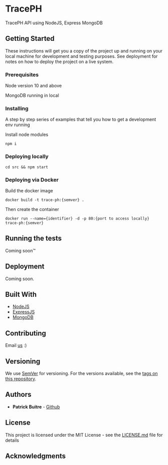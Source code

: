 # TracePH

TracePH API using NodeJS, Express MongoDB
## Getting Started

These instructions will get you a copy of the project up and running on your local machine for development and testing purposes. See deployment for notes on how to deploy the project on a live system.

### Prerequisites

Node version 10 and above

MongoDB running in local

### Installing

A step by step series of examples that tell you how to get a development env running

Install node modules

```
npm i
```

### Deploying locally

```
cd src && npm start
```

### Deploying via Docker
Build the docker image

```
docker build -t trace-ph:{semver} .
```

Then create the container

```
docker run --name={identifier} -d -p 80:{port to access locally} trace-ph:{semver}
```

## Running the tests

Coming soon™

## Deployment

Coming soon.

## Built With

* [NodeJS](https://https://nodejs.org/)
* [ExpressJS](https://github.com/expressjs/express/)
* [MongoDB](https://www.mongodb.com/)

## Contributing

Email [us](mailto:jybantang@up.edu.ph) :)

## Versioning

We use [SemVer](http://semver.org/) for versioning. For the versions available, see the [tags on this repository](https://github.com/your/project/tags). 

## Authors

* **Patrick Buitre** - [Github](https://github.com/pats110217)

## License

This project is licensed under the MIT License - see the [LICENSE.md](LICENSE.md) file for details

## Acknowledgments


